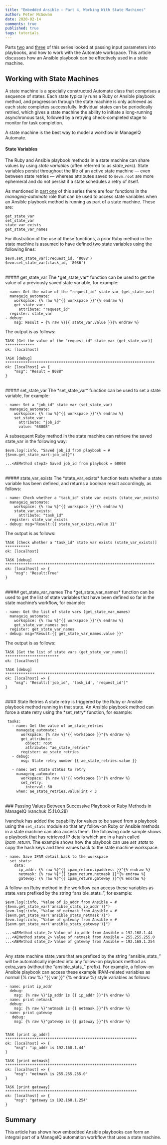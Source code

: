 ```yaml
---
title: "Embedded Ansible — Part 4, Working With State Machines"
author: Peter McGowan
date: 2020-02-14
comments: true
published: true
tags: tutorials
---
```


Parts [two](https://www.manageiq.org/blog/2020/02/Embedded-Ansible-Part-2-Passing-Parameters-Into-A-Playbook/) and [three](https://www.manageiq.org/blog/2020/02/Embedded-Ansible-Part-3-Ansible-In-An-Automation-Workflow/) of this series looked at passing input parameters into playbooks, and how to work with the Automate workspace. This article discusses how an Ansible playbook can be effectively used in a state machine.

## Working with State Machines

A state machine is a specially constructed Automate class that comprises a sequence of states. Each state typically runs a Ruby or Ansible playbook method, and progression through the state machine is only achieved as each state completes successfully. Individual states can be periodically retried, which gives a state machine the ability to initiate a long-running asynchronous task, followed by a retrying check-completed stage to monitor for task completion. 

A state machine is the best way to model a workflow in ManageIQ Automate.

#### State Variables
The Ruby and Ansible playbook methods in a state machine can share values by using *state variables* (often referred to as *state_vars*). State variables persist throughout the life of an active state machine — even between state retries — whereas attributes saved to `$evm.root` are more ephemeral and do not persist if a state schedules a retry of itself.

As mentioned in [part one](https://www.manageiq.org/blog/2020/02/Embedded-Ansible-Part-1-Built-In-Roles/) of this series there are four functions in the *manageiq-automate* role that can be used to access state variables when an Ansible playbook method is running as part of a state machine. These are:

```
get_state_var
set_state_var
state_var_exists
get_state_var_names
```

For illustration of the use of these functions, a prior Ruby method in the state machine is assumed to have defined two state variables using the following lines:

```
$evm.set_state_var(:request_id, '8088')
$evm.set_state_var(:task_id, '8086')
```

<br/>
##### get_state_var
The *get_state_var* function can be used to get the value of a previously saved state variable, for example:

```
- name: Get the value of the "request_id" state var (get_state_var)
  manageiq_automate:
    workspace: {% raw %}"{{ workspace }}"{% endraw %}
    get_state_var:
      attribute: "request_id"
  register: state_var
- debug:
    msg: Result = {% raw %}{{ state_var.value }}{% endraw %}
```

The output is as follows:

```
TASK [Get the value of the "request_id" state var (get_state_var)] *************
ok: [localhost]

TASK [debug] *******************************************************************
ok: [localhost] => {
    "msg": "Result = 8088"
}
```
<br/>
##### set_state_var
The *set_state_var* function can be used to set a state variable, for example:

```
- name: Set a "job_id" state var (set_state_var)
  manageiq_automate:
    workspace: {% raw %}"{{ workspace }}"{% endraw %}
    set_state_var:
      attribute: "job_id"
      value: "68008"
```

A subsequent Ruby method in the state machine can retrieve the saved state_var in the following way:

```
$evm.log(:info, "Saved job_id from playbook = #{$evm.get_state_var(:job_id)}")

...<AEMethod step3> Saved job_id from playbook = 68008
```
<br/>
##### state_var_exists
The *state_var_exists* function tests whether a state variable has been defined, and returns a boolean result accordingly, as follows:

```
- name: Check whether a "task_id" state var exists (state_var_exists)
  manageiq_automate:
    workspace: {% raw %}"{{ workspace }}"{% endraw %}
    state_var_exists:
      attribute: "task_id"
  register: state_var_exists
- debug: msg="Result:{{ state_var_exists.value }}"
```

The output is as follows:

```
TASK [Check whether a "task_id" state var exists (state_var_exists)] ***********
ok: [localhost]

TASK [debug] *******************************************************************
ok: [localhost] => {
    "msg": "Result:True"
}
```
<br/>
##### get_state_var_names
The *get_state_var_names* function can be used to get the list of state variables that have been defined so far in the state machine’s workflow, for example:

```
- name: Get the list of state vars (get_state_var_names)
  manageiq_automate:
    workspace: {% raw %}"{{ workspace }}"{% endraw %}
    get_state_var_names: yes
  register: get_state_var_names
- debug: msg="Result:{{ get_state_var_names.value }}"
```

The output is as follows:

```
TASK [Get the list of state vars (get_state_var_names)] ************************
ok: [localhost]

TASK [debug] *******************************************************************
ok: [localhost] => {
    "msg": "Result:['job_id', 'task_id', 'request_id']"
}
```
<br/>
#### State Retries
A state retry is triggered by the Ruby or Ansible playbook method running in that state. An Ansible playbook method can force a state retry using the *set_retry* function, for example:

```
 tasks:
   - name: Get the value of ae_state_retries
     manageiq_automate:
       workspace: {% raw %}"{{ workspace }}"{% endraw %}
       get_attribute:
         object: root
         attribute: "ae_state_retries"
       register: ae_state_retries
   - debug:
       msg: State retry number {{ ae_state_retries.value }}

   - name: Set state status to retry
     manageiq_automate:
       workspace: {% raw %}"{{ workspace }}"{% endraw %}
       set_retry:
         interval: 60
     when: ae_state_retries.value|int < 3
```
<br/>
### Passing Values Between Successive Playbook or Ruby Methods in ManageIQ Ivanchuk (5.11.0.28)

Ivanchuk has added the capability for values to be saved from a playbook using the `set_stats` module so that any follow-on Ruby or Ansible methods in a state machine can also access them. The following code sample shows a playbook that has retrieved IP details which are in a hash called *ipam_return*. The example shows how the playbook can use *set_stats* to copy the hash keys and their values back to the state machine workspace. 

```
- name: Save IPAM detail back to the workspace
  set_stats:
    data:
      ip_addr: {% raw %}"{{ ipam_return.ipaddress }}"{% endraw %}
      netmask: {% raw %}"{{ ipam_return.netmask }}"{% endraw %}
      gateway: {% raw %}"{{ ipam_return.gateway }}"{% endraw %}
```

A follow-on Ruby method in the workflow can access these variables as state_vars prefixed by the string “ansible_stats_”, for example:

```
$evm.log(:info, "Value of ip_addr from Ansible = #{$evm.get_state_var('ansible_stats_ip_addr')}")
$evm.log(:info, "Value of netmask from Ansible = #{$evm.get_state_var('ansible_stats_netmask')}")
$evm.log(:info, "Value of gateway from Ansible = #{$evm.get_state_var('ansible_stats_gateway')}")

...<AEMethod state_2> Value of ip_addr from Ansible = 192.168.1.44
...<AEMethod state_2> Value of netmask from Ansible = 255.255.255.0
...<AEMethod state_2> Value of gateway from Ansible = 192.168.1.254
```
<br/>
Any state machine state_vars that are prefixed by the string “ansible_stats_”  will be automatically injected into any follow-on playbook method as extra_vars (without the “ansible_stats_” prefix). For example, a follow-on Ansible playbook can access these example IPAM-related variables as normal {% raw %} "{{ var }}" {% endraw %} style variables as follows:

```
- name: print ip_addr
  debug:
    msg: {% raw %}"ip_addr is {{ ip_addr }}"{% endraw %}
- name: print netmask
  debug:
    msg: {% raw %}"netmask is {{ netmask }}"{% endraw %}
- name: print gateway
   debug:
    msg: {% raw %}"gateway is {{ gateway }}"{% endraw %}


TASK [print ip_addr] ***********************************************************
ok: [localhost] => {
    "msg": "ip_addr is 192.168.1.44"
}

TASK [print netmask] ***********************************************************
ok: [localhost] => {
    "msg": "netmask is 255.255.255.0"
}

TASK [print gateway] ***********************************************************
ok: [localhost] => {
    "msg": "gateway is 192.168.1.254"
}
```

## Summary
This article has shown how embedded Ansible playbooks can form an integral part of a ManageIQ automation workflow that uses a state machine.

